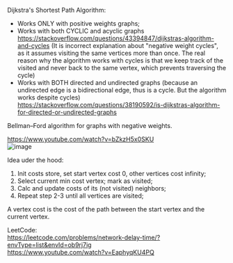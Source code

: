 Dijkstra's Shortest Path Algorithm:
- Works ONLY with positive weights graphs;
- Works with both CYCLIC and acyclic graphs https://stackoverflow.com/questions/43394847/dijkstras-algorithm-and-cycles
  (It is incorrect explanation about "negative weight cycles", as it assumes visiting the same vertices more than once. The real reason why
  the algorithm works with cycles is that we keep track of the visited and never back to the same vertex, which prevents traversing the cycle)
- Works with BOTH directed and undirected graphs (because an undirected edge is a bidirectional edge, thus is a cycle. But the algorithm works despite cycles) https://stackoverflow.com/questions/38190592/is-dijkstras-algorithm-for-directed-or-undirected-graphs
  
Bellman–Ford algorithm for graphs with negative weights.

https://www.youtube.com/watch?v=bZkzH5x0SKU \
![image](https://github.com/VIK2395/DSA/assets/50545334/a9691360-d51e-4f86-bff7-74875ad574e3)

Idea uder the hood:
1. Init costs store, set start vertex cost 0, other vertices cost infinity;
2. Select current min cost vertex; mark as visited;
3. Calc and update costs of its (not visited) neighbors;
4. Repeat step 2-3 until all vertices are visited;

A vertex cost is the cost of the path between the start vertex and the current vertex.

LeetCode:\
https://leetcode.com/problems/network-delay-time/?envType=list&envId=ob9rj7ig \
https://www.youtube.com/watch?v=EaphyqKU4PQ

